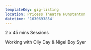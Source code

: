 ```yaml
---
templateKey: gig-listing
location: Pricess Theatre HUnstanton
datetime: '1630693854'
---
```

2 x 45 mins Sessions

Working with Olly Day & Nigel Boy Syer